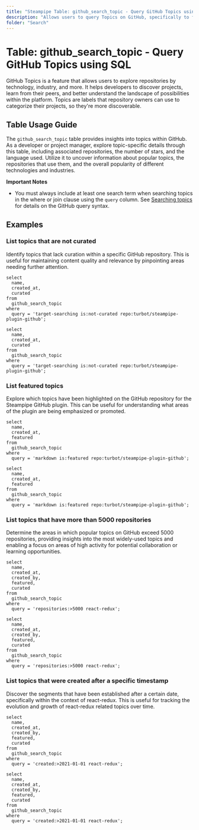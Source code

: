 ```yaml
---
title: "Steampipe Table: github_search_topic - Query GitHub Topics using SQL"
description: "Allows users to query Topics on GitHub, specifically to find repositories associated with a specific topic, providing insights into the popularity and usage of certain topics across repositories."
folder: "Search"
---
```


# Table: github_search_topic - Query GitHub Topics using SQL

GitHub Topics is a feature that allows users to explore repositories by technology, industry, and more. It helps developers to discover projects, learn from their peers, and better understand the landscape of possibilities within the platform. Topics are labels that repository owners can use to categorize their projects, so they're more discoverable.

## Table Usage Guide

The `github_search_topic` table provides insights into topics within GitHub. As a developer or project manager, explore topic-specific details through this table, including associated repositories, the number of stars, and the language used. Utilize it to uncover information about popular topics, the repositories that use them, and the overall popularity of different technologies and industries.

**Important Notes**
- You must always include at least one search term when searching topics in the where or join clause using the `query` column. See [Searching topics](https://docs.github.com/search-github/searching-on-github/searching-topics) for details on the GitHub query syntax.

## Examples

### List topics that are not curated
Identify topics that lack curation within a specific GitHub repository. This is useful for maintaining content quality and relevance by pinpointing areas needing further attention.

```sql+postgres
select
  name,
  created_at,
  curated
from
  github_search_topic
where
  query = 'target-searching is:not-curated repo:turbot/steampipe-plugin-github';
```

```sql+sqlite
select
  name,
  created_at,
  curated
from
  github_search_topic
where
  query = 'target-searching is:not-curated repo:turbot/steampipe-plugin-github';
```

### List featured topics
Explore which topics have been highlighted on the GitHub repository for the Steampipe GitHub plugin. This can be useful for understanding what areas of the plugin are being emphasized or promoted.

```sql+postgres
select
  name,
  created_at,
  featured
from
  github_search_topic
where
  query = 'markdown is:featured repo:turbot/steampipe-plugin-github';
```

```sql+sqlite
select
  name,
  created_at,
  featured
from
  github_search_topic
where
  query = 'markdown is:featured repo:turbot/steampipe-plugin-github';
```

### List topics that have more than 5000 repositories
Determine the areas in which popular topics on GitHub exceed 5000 repositories, providing insights into the most widely-used topics and enabling a focus on areas of high activity for potential collaboration or learning opportunities.

```sql+postgres
select
  name,
  created_at,
  created_by,
  featured,
  curated
from
  github_search_topic
where
  query = 'repositories:>5000 react-redux';
```

```sql+sqlite
select
  name,
  created_at,
  created_by,
  featured,
  curated
from
  github_search_topic
where
  query = 'repositories:>5000 react-redux';
```

### List topics that were created after a specific timestamp
Discover the segments that have been established after a certain date, specifically within the context of react-redux. This is useful for tracking the evolution and growth of react-redux related topics over time.

```sql+postgres
select
  name,
  created_at,
  created_by,
  featured,
  curated
from
  github_search_topic
where
  query = 'created:>2021-01-01 react-redux';
```

```sql+sqlite
select
  name,
  created_at,
  created_by,
  featured,
  curated
from
  github_search_topic
where
  query = 'created:>2021-01-01 react-redux';
```
